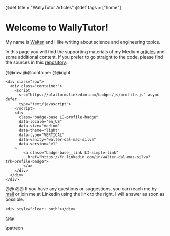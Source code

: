 @def title = "WallyTutor Articles"
@def tags = ["home"]

# Welcome to WallyTutor!

My name is [Walter](content/curriculum-vitae/curriculum.pdf) and I like writing
about science and engineering topics.

In this page you will find the supporting materials of my Medium
[articles](https://medium.com/@waltermateriais) and some additional content. If
you prefer to go straight to the code, please find the sources in this
[repository](https://github.com/wallytutor/medium-articles).

@@row
@@container
@@right
~~~
<div class="row">
  <div class="container">
    <script
      src="https://platform.linkedin.com/badges/js/profile.js" async defer
      type="text/javascript">
    </script>
    <div
      class="badge-base LI-profile-badge"
      data-locale="en_US" 
      data-size="medium" 
      data-theme="light"
      data-type="VERTICAL" 
      data-vanity="walter-dal-maz-silva"
      data-version="v1"
    >
        <a class="badge-base__link LI-simple-link"
          href="https://fr.linkedin.com/in/walter-dal-maz-silva?trk=profile-badge">
        </a>
    </div>
  </div>
</div>
~~~
@@ 
@@
If you have any questions or suggestions, you can reach me by
[mail](mailto:walter.dalmazsilva.manager@gmail.com) or join me at LinkedIn using
the link to the right. I will answer as soon as possible.
~~~
<div style="clear: both"></div>
~~~
@@

\patreon
